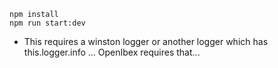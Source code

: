 ```
npm install
npm run start:dev
```

- This requires a winston logger or another logger which has this.logger.info ... OpenIbex requires that...

